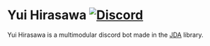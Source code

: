 # Yui Hirasawa [![Discord](https://discordapp.com/api/guilds/382725233695522816/embed.png)](https://discord.gg/Bkh4F5W)
Yui Hirasawa is a multimodular discord bot made in the [JDA](https://github.com/DV8FromTheWorld/JDA) library.

